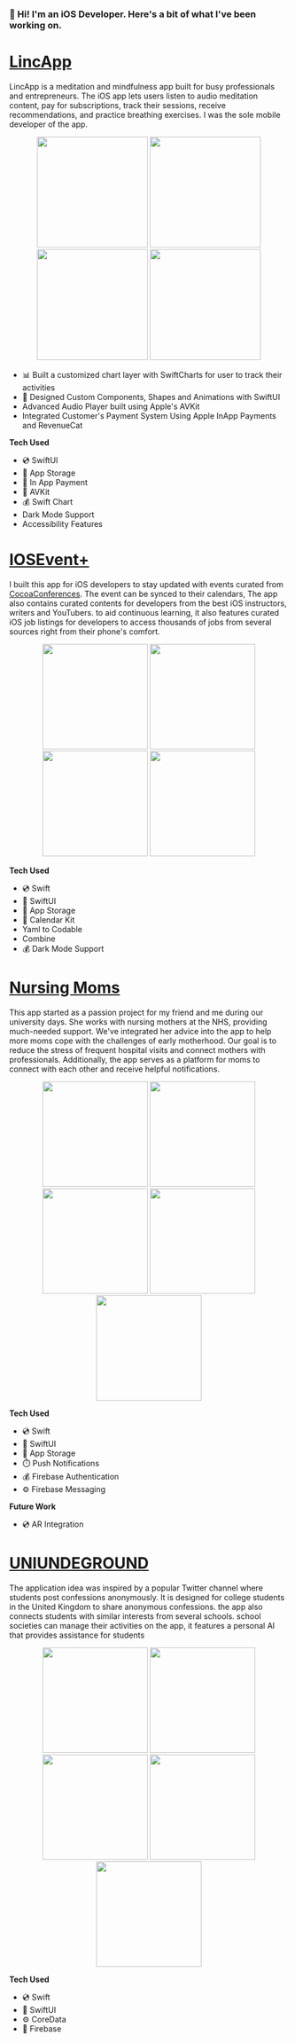### 👋 Hi! I'm an iOS Developer. Here's a bit of what I've been working on.

# [LincApp](https://apps.apple.com/us/developer/lincapp/id1651773391)

LincApp is a meditation and mindfulness app built for busy professionals and entrepreneurs. 
The iOS app lets users listen to audio meditation content, pay for subscriptions, track their sessions, 
receive recommendations, and practice breathing exercises. I was the sole mobile developer of the app.

<p align="center">
<img src="https://res.cloudinary.com/university-of-lagos-student/image/upload/v1707801171/400x800bb_sxv5tb.png", width="200"/>
<img src="https://res.cloudinary.com/university-of-lagos-student/image/upload/f_auto,q_auto/400x800bb_3_btwsxq", width="200"/>
 <img src="https://res.cloudinary.com/university-of-lagos-student/image/upload/v1707801169/400x800bb_2_d5yucz.png", width="200"/>
  <img src="https://res.cloudinary.com/university-of-lagos-student/image/upload/v1707801166/400x800bb_1_gmrpy8.png", width="200"/>
</p>

- 📊 Built a customized chart layer with SwiftCharts for user to track their activities
- 🔹 Designed Custom Components, Shapes and Animations with SwiftUI
- Advanced Audio Player built using Apple's AVKit
- Integrated Customer's Payment System Using Apple InApp Payments and RevenueCat

**Tech Used**
- 💿 SwiftUI
- 🎨 App Storage
- 🏦 In App Payment
- 🎁 AVKit
- 💰 Swift Chart
- Dark Mode Support
- Accessibility Features


# [IOSEvent+](https://github.com/yusuphjoluwasen/iOSEvent)
I built this app for iOS developers to stay updated with events curated from [CocoaConferences](https://github.com/Lascorbe/CocoaConferences). The event can be synced to their calendars,  The app also contains curated contents for developers from the best iOS instructors, writers and YouTubers. to aid continuous learning, it also features curated iOS job listings for developers to access thousands of jobs from several sources right from their phone's comfort.

<p align="center">
 <img src="https://res.cloudinary.com/university-of-lagos-student/image/upload/f_auto,q_auto/vbbxhr2xosolvyanijey",  width="190",height="210"  />
 <img src="https://res.cloudinary.com/university-of-lagos-student/image/upload/f_auto,q_auto/lwj69nkuzda4l9l9iqhu",  width="190",height="210"   />
  <img src="https://res.cloudinary.com/university-of-lagos-student/image/upload/f_auto,q_auto/fd0s9ctg71hczwlqffow",  width="190",height="210"   />
    <img src="https://res.cloudinary.com/university-of-lagos-student/image/upload/f_auto,q_auto/pepdeqhxe8mr8aianvef",  width="190",height="210"  />
</p>

**Tech Used**
- 💿 Swift
- 🎨 SwiftUI
- 🏦 App Storage
- 🎁 Calendar Kit
- Yaml to Codable
- Combine
- 💰 Dark Mode Support

# [Nursing Moms](https://github.com/yusuphjoluwasen/Nursing-Mothers)
This app started as a passion project for my friend and me during our university days. She works with nursing mothers at the NHS, providing much-needed support. We've integrated her advice into the app to help more moms cope with the challenges of early motherhood. Our goal is to reduce the stress of frequent hospital visits and connect mothers with professionals. Additionally, the app serves as a platform for moms to connect with each other and receive helpful notifications.

<p align="center">
 <img src="https://res.cloudinary.com/university-of-lagos-student/image/upload/v1707805666/6.7-inch_Screenshot_7_bwphoq.png", width="190"/>
<img src="https://res.cloudinary.com/university-of-lagos-student/image/upload/v1707805666/6.7-inch_Screenshot_8_yx3jxh.png", width="190"/>
<img src="https://res.cloudinary.com/university-of-lagos-student/image/upload/v1707805663/6.7-inch_Screenshot_6_tqkbaa.png", width="190"/>
 <img src="https://res.cloudinary.com/university-of-lagos-student/image/upload/v1707805674/6.7-inch_Screenshot_9_g321tf.png", width="190"/>
 <img src="https://res.cloudinary.com/university-of-lagos-student/image/upload/v1707805680/6.7-inch_Screenshot_10_hyra4x.png", width="190"/>
</p>

**Tech Used**
- 💿 Swift 
- 🎨 SwiftUI
- 🏦 App Storage
- ⏱️ Push Notifications 
- 💰 Firebase Authentication
- ⚙️ Firebase Messaging

 **Future Work**
- 💿 AR Integration 

# [UNIUNDEGROUND](https://github.com/yusuphjoluwasen/UNIUNDERGROUND)
The application idea was inspired by a popular Twitter channel where students post confessions anonymously. It is designed for college students in the United Kingdom to share anonymous confessions. the app also connects students with similar interests from several schools. school societies can manage their activities on the app, it features a personal AI that provides assistance for students 


<p align="center">
<img src="https://res.cloudinary.com/university-of-lagos-student/image/upload/v1707805649/6.7-inch_Screenshot_1_mdizd7.png" width="190"/>
<img src="https://res.cloudinary.com/university-of-lagos-student/image/upload/v1707805660/6.7-inch_Screenshot_3_bqilws.png" width="190"/>
 <img src="https://res.cloudinary.com/university-of-lagos-student/image/upload/v1707805657/6.7-inch_Screenshot_2_xceorp.png" width="190"/>
<img src="https://res.cloudinary.com/university-of-lagos-student/image/upload/v1707805666/6.7-inch_Screenshot_4_m2ibns.png" width="190"/>
 <img src="https://res.cloudinary.com/university-of-lagos-student/image/upload/v1707805657/6.7-inch_Screenshot_5_ooakeo.png" width="190"/>
 </p>

**Tech Used**
- 💿 Swift 
- 🎨 SwiftUI
- ⚙️ CoreData
- 🔲 Firebase
